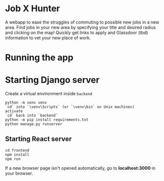 # Job X Hunter
A webapp to ease the struggles of commuting to possible new jobs in a new area. Find jobs in your new area by specifying your title and desired radius and clicking on the map!
Quickly get links to apply and Glassdoor (tbd) information to vet your new place of work.

# Running the app
# Starting Django server
Create a virtual environment inside `backend`
```
python -m venv venv
`cd` into `\venv\Scripts` (or `\venv\bin` on Unix machines) 
activate
`cd` back into `backend`
python -m pip install requirements.txt
python manage.py runserver
```
## Starting React server
```
cd frontend
npm install
npm run
```

If a new browser page isn't opened automatically, go to **localhost:3000** in your browser.
